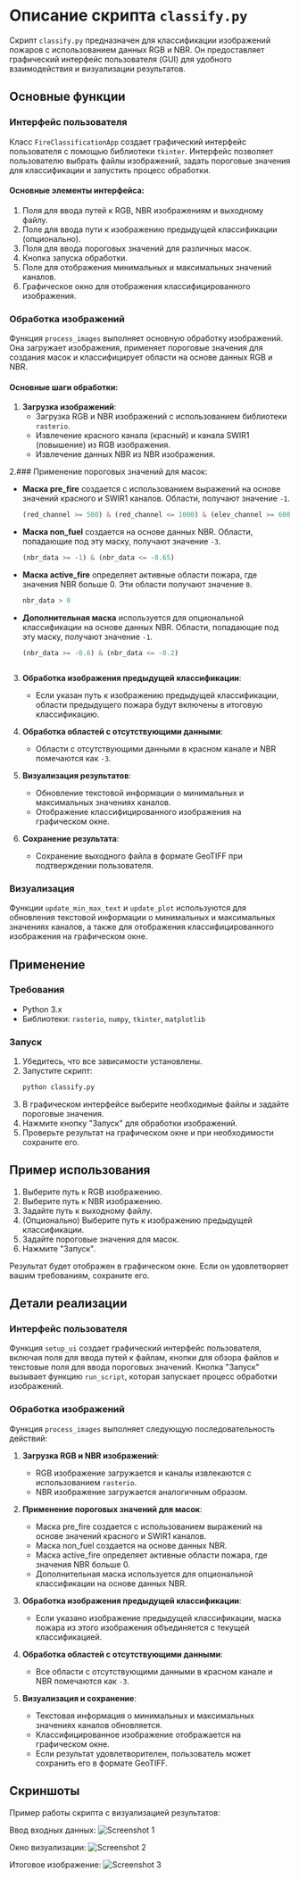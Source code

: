 # Описание скрипта `classify.py`

Скрипт `classify.py` предназначен для классификации изображений пожаров с использованием данных RGB и NBR. Он предоставляет графический интерфейс пользователя (GUI) для удобного взаимодействия и визуализации результатов.

## Основные функции

### Интерфейс пользователя

Класс `FireClassificationApp` создает графический интерфейс пользователя с помощью библиотеки `tkinter`. Интерфейс позволяет пользователю выбрать файлы изображений, задать пороговые значения для классификации и запустить процесс обработки.

#### Основные элементы интерфейса:

1. Поля для ввода путей к RGB, NBR изображениям и выходному файлу.
2. Поле для ввода пути к изображению предыдущей классификации (опционально).
3. Поля для ввода пороговых значений для различных масок.
4. Кнопка запуска обработки.
5. Поле для отображения минимальных и максимальных значений каналов.
6. Графическое окно для отображения классифицированного изображения.

### Обработка изображений

Функция `process_images` выполняет основную обработку изображений. Она загружает изображения, применяет пороговые значения для создания масок и классифицирует области на основе данных RGB и NBR.

#### Основные шаги обработки:

1. **Загрузка изображений**:
   - Загрузка RGB и NBR изображений с использованием библиотеки `rasterio`.
   - Извлечение красного канала (красный) и канала SWIR1 (повышение) из RGB изображения.
   - Извлечение данных NBR из NBR изображения.

2.### Применение пороговых значений для масок:

- **Маска pre_fire** создается с использованием выражений на основе значений красного и SWIR1 каналов. Области, получают значение `-1`.
  ```python
  (red_channel >= 500) & (red_channel <= 1000) & (elev_channel >= 600) & (elev_channel <= 1300)
  ```

- **Маска non_fuel** создается на основе данных NBR. Области, попадающие под эту маску, получают значение `-3`.
  ```python
  (nbr_data >= -1) & (nbr_data <= -0.65)
  ```

- **Маска active_fire** определяет активные области пожара, где значения NBR больше 0. Эти области получают значение `0`.
  ```python
  nbr_data > 0
  ```

- **Дополнительная маска** используется для опциональной классификации на основе данных NBR. Области, попадающие под эту маску, получают значение `-1`.
  ```python
  (nbr_data >= -0.6) & (nbr_data <= -0.2)
  ```
     ```

3. **Обработка изображения предыдущей классификации**:
   - Если указан путь к изображению предыдущей классификации, области предыдущего пожара будут включены в итоговую классификацию.

4. **Обработка областей с отсутствующими данными**:
   - Области с отсутствующими данными в красном канале и NBR помечаются как `-3`.

5. **Визуализация результатов**:
   - Обновление текстовой информации о минимальных и максимальных значениях каналов.
   - Отображение классифицированного изображения на графическом окне.

6. **Сохранение результата**:
   - Сохранение выходного файла в формате GeoTIFF при подтверждении пользователя.

### Визуализация

Функции `update_min_max_text` и `update_plot` используются для обновления текстовой информации о минимальных и максимальных значениях каналов, а также для отображения классифицированного изображения на графическом окне.

## Применение

### Требования

- Python 3.x
- Библиотеки: `rasterio`, `numpy`, `tkinter`, `matplotlib`

### Запуск

1. Убедитесь, что все зависимости установлены.
2. Запустите скрипт:
    ```bash
    python classify.py
    ```
3. В графическом интерфейсе выберите необходимые файлы и задайте пороговые значения.
4. Нажмите кнопку "Запуск" для обработки изображений.
5. Проверьте результат на графическом окне и при необходимости сохраните его.

## Пример использования

1. Выберите путь к RGB изображению.
2. Выберите путь к NBR изображению.
3. Задайте путь к выходному файлу.
4. (Опционально) Выберите путь к изображению предыдущей классификации.
5. Задайте пороговые значения для масок.
6. Нажмите "Запуск".

Результат будет отображен в графическом окне. Если он удовлетворяет вашим требованиям, сохраните его.

## Детали реализации

### Интерфейс пользователя

Функция `setup_ui` создает графический интерфейс пользователя, включая поля для ввода путей к файлам, кнопки для обзора файлов и текстовые поля для ввода пороговых значений. Кнопка "Запуск" вызывает функцию `run_script`, которая запускает процесс обработки изображений.

### Обработка изображений

Функция `process_images` выполняет следующую последовательность действий:

1. **Загрузка RGB и NBR изображений**:
   - RGB изображение загружается и каналы извлекаются с использованием `rasterio`.
   - NBR изображение загружается аналогичным образом.

2. **Применение пороговых значений для масок**:
   - Маска pre_fire создается с использованием выражений на основе значений красного и SWIR1 каналов.
   - Маска non_fuel создается на основе данных NBR.
   - Маска active_fire определяет активные области пожара, где значения NBR больше 0.
   - Дополнительная маска используется для опциональной классификации на основе данных NBR.

3. **Обработка изображения предыдущей классификации**:
   - Если указано изображение предыдущей классификации, маска пожара из этого изображения объединяется с текущей классификацией.

4. **Обработка областей с отсутствующими данными**:
   - Все области с отсутствующими данными в красном канале и NBR помечаются как `-3`.

5. **Визуализация и сохранение**:
   - Текстовая информация о минимальных и максимальных значениях каналов обновляется.
   - Классифицированное изображение отображается на графическом окне.
   - Если результат удовлетворителен, пользователь может сохранить его в формате GeoTIFF.

## Скриншоты

Пример работы скрипта с визуализацией результатов:

Ввод входных данных:
![Screenshot 1](window.png)

Окно визуализации:
![Screenshot 2](vislstn.png)

Итоговое изображение:
![Screenshot 3](contour.PNG)


